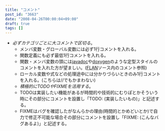 ```yaml
---
title: "コメント"
post_id: "3663"
date: "2008-04-26T00:00:04+09:00"
draft: true
tags: []
---
```



* _必ずカテゴリごとに大コメントで区切る_。
  * メンバ変数・グローバル変数には必ず1行コメントを入れる。
  * 関数定義にも必ず最低1行コメントを入れる。
  * 関数・メンバ変数の頭には[javadoc](http://ja.wikipedia.org/wiki/Javadoc)や[doxygen](http://ja.wikipedia.org/wiki/Doxygen)のような定型スタイルのコメントを入れた方が望ましい。([FLAN](https://danmaq.com/tag/flan)ソース内のコメント参照)
  * ローカル変数や式などの処理途中には分かりづらいときのみ1行コメントを入れる。(こちらは//でもかまわない)
  * _積極的にTODOやFIXMEを活用する_。
  * TODOは実装したい機能があるが時間的や技術的にむりぽとかそういう時にその部分にコメントを設置し「TODO: (実装したいもの)」と記述する。
  * FIXMEはバグを確認したがなんらかの理由(時間的とかめどいとか)で自力で修正不可能な場合その部分にコメントを設置し「FIXME: (こんなバグあるよ)」と記述する。
